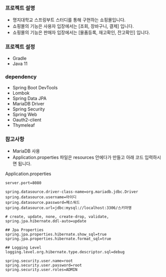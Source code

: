 
### 프로젝트 설명
- 명지대학교 스프링부트 스터디를 통해 구현하는 쇼핑몰입니다.
- 쇼핑몰의 기능은 사용자 입장에서는 [조회, 장바구니, 결제] 입니다.
- 쇼핑몰의 기능은 판매자 입장에서는 [물품등록, 재고확인, 잔고확인] 입니다.


### 프로젝트 설정
- Gradle
- Java 11

### dependency 
- Spring Boot DevTools
- Lombok
- Spring Data JPA
- MariaDB Driver
- Spring Security
- Spring Web
- Oauth2-client
- Thymeleaf


### 참고사항
- MariaDB 사용
- Application.properties 파일은 resources 안에다가 만들고 아래 코드 입력하시면 됩니다.

Application.properties
```
server.port=8080

spring.datasource.driver-class-name=org.mariadb.jdbc.Driver
spring.datasource.username=아이디
spring.datasource.password=패스워드
spring.datasource.url=jdbc:mysql://localhost:3306/스키마명

# create, update, none, create-drop, validate,
spring.jpa.hibernate.ddl-auto=update

## Jpa Properties
spring.jpa.properties.hibernate.show_sql=true
spring.jpa.properties.hibernate.format_sql=true

## Logging Level
logging.level.org.hibernate.type.descriptor.sql=debug

spring.security.user.name=root
spring.security.user.password=root
spring.security.user.roles=ADMIN
```
